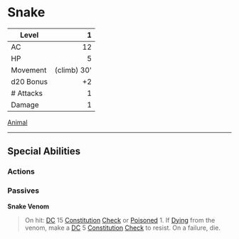 # Snake

| Level     |           1 |
| --------- | ----------: |
| AC        |          12 |
| HP        |           5 |
| Movement  | (climb) 30' |
| d20 Bonus |          +2 |
| # Attacks |           1 |
| Damage    |           1 |

[Animal](../Creature%20Types/Animal.md)

---

## Special Abilities

### Actions

### Passives

**Snake Venom**

>On hit: [DC](../../../Game%20Procedures/DC.md) 15 [Constitution](../../../Player%20Characters/Chosen%20Statistics/Constitution.md) [Check](../../../Game%20Procedures/Check.md) or [Poisoned](../../../Conditions/Poisoned.md) 1. If [Dying](../../../Conditions/Dying.md) from the venom, make a [DC](../../../Game%20Procedures/DC.md) 5 [Constitution](../../../Player%20Characters/Chosen%20Statistics/Constitution.md) [Check](../../../Game%20Procedures/Check.md) to resist. On a failure, die.
